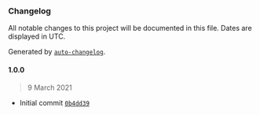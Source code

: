 ### Changelog

All notable changes to this project will be documented in this file. Dates are displayed in UTC.

Generated by [`auto-changelog`](https://github.com/CookPete/auto-changelog).

#### 1.0.0

> 9 March 2021

- Initial commit [`0b4dd39`](https://github.com/MarcoABCardoso/marcao-stt-experiment/commit/0b4dd394b64c3b2b33e188ba49eea6e40ab1c913)
